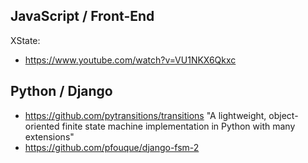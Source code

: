 ## JavaScript / Front-End

XState:

- https://www.youtube.com/watch?v=VU1NKX6Qkxc

## Python / Django

- https://github.com/pytransitions/transitions "A lightweight, object-oriented finite state machine implementation in Python with many extensions"
- https://github.com/pfouque/django-fsm-2
